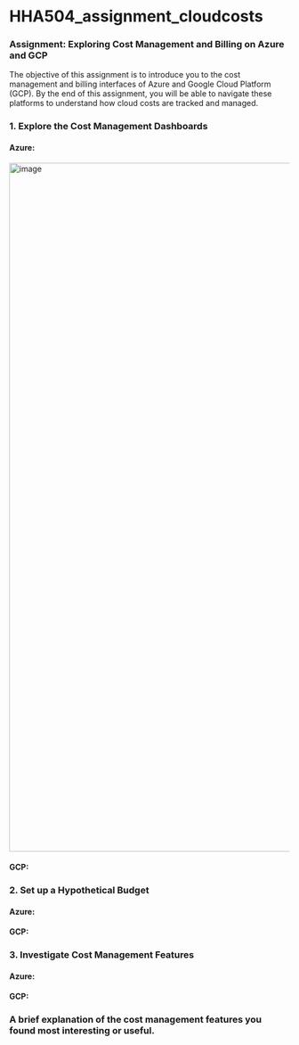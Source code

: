 # HHA504_assignment_cloudcosts
### Assignment: Exploring Cost Management and Billing on Azure and GCP

The objective of this assignment is to introduce you to the cost management and billing interfaces of Azure and Google Cloud Platform (GCP). By the end of this assignment, you will be able to navigate these platforms to understand how cloud costs are tracked and managed.

### 1. Explore the Cost Management Dashboards

#### Azure: 
<img width="1236" alt="image" src="https://github.com/user-attachments/assets/4c010021-ae80-4b96-9bd0-7816b059ec18">

#### GCP: 

### 2. Set up a Hypothetical Budget

#### Azure: 

#### GCP: 

### 3. Investigate Cost Management Features

#### Azure: 

#### GCP: 

### A brief explanation of the cost management features you found most interesting or useful.
